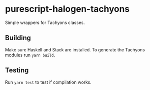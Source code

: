 purescript-halogen-tachyons
===========================
Simple wrappers for Tachyons classes.

## Building
Make sure Haskell and Stack are installed. To generate the Tachyons modules run `yarn build`.

## Testing
Run `yarn test` to test if compilation works.
